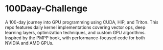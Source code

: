 # 100Daay-Challenge
A 100-day journey into GPU programming using CUDA, HIP, and Triton. This repo features daily kernel implementations covering vector ops, deep learning layers, optimization techniques, and custom GPU algorithms. Inspired by the PMPP book, with performance-focused code for both NVIDIA and AMD GPUs.
